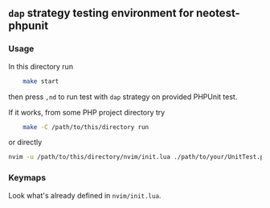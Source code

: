 ## `dap` strategy testing environment for neotest-phpunit

### Usage
In this directory run
```sh
    make start
```
then press `,nd` to run test with `dap` strategy on provided PHPUnit test.

If it works, from some PHP project directory try
```sh
    make -C /path/to/this/directory run
```
or directly
```sh
nvim -u /path/to/this/directory/nvim/init.lua ./path/to/your/UnitTest.php
```

### Keymaps
Look what's already defined in `nvim/init.lua`.
